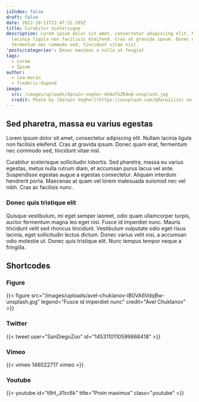 ```yaml
---
isIndex: false
draft: false
date: 2022-10-11T12:47:22.395Z
title: Curabitur scelerisque
description: Lorem ipsum dolor sit amet, consectetur adipiscing elit. Nullam
  lacinia ligula non facilisis eleifend. Cras at gravida ipsum. Donec quam erat,
  fermentum nec commodo sed, tincidunt vitae nisl.
'posts/categories': Donec maximus a nulla ut feugiat
tags:
  - Lorem
  - Ipsum
author:
  - lea-morin
  - frederic-dupond
image:
  src: /images/uploads/darwin-vegher-mV4oTSZR4eA-unsplash.jpg
  credit: Photo by [Darwin Vegher](https://unsplash.com/@darwiiiin) on [Unsplash](https://unsplash.com/)
---
```


## Sed pharetra, massa eu varius egestas

Lorem ipsum dolor sit amet, consectetur adipiscing elit. Nullam lacinia ligula non facilisis eleifend. Cras at gravida ipsum. Donec quam erat, fermentum nec commodo sed, tincidunt vitae nisl. 

Curabitur scelerisque sollicitudin lobortis. Sed pharetra, massa eu varius egestas, metus nulla rutrum diam, et accumsan purus lacus vel ante. Suspendisse egestas augue a egestas consectetur. Aliquam interdum hendrerit porta. Maecenas at quam vel lorem malesuada euismod nec vel nibh. Cras ac facilisis nunc.

### Donec quis tristique elit

Quisque vestibulum, mi eget semper laoreet, odio quam ullamcorper turpis, auctor fermentum magna leo eget nisi. Fusce id imperdiet nunc. Mauris tincidunt velit sed rhoncus tincidunt. Vestibulum vulputate odio eget risus lacinia, eget sollicitudin lectus dictum. Donec varius velit nisi, a accumsan odio molestie ut. Donec quis tristique elit. Nunc tempus tempor neque a fringilla.

## Shortcodes

### Figure
{{< figure src="/images/uploads/avel-chuklanov-IB0VA6VdqBw-unsplash.jpg" legend="Fusce id imperdiet nunc" credit="Avel Chuklanov" >}}

### Twitter
{{< tweet user="SanDiegoZoo" id="1453110110599868418" >}}

### Vimeo
{{< vimeo 146022717 vimeo >}}

### Youtube

{{< youtube id="t9H_Jl1rc6k" title="Proin maximus" class="youtube" >}}
